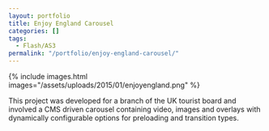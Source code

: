 ```yaml
---
layout: portfolio
title: Enjoy England Carousel
categories: []
tags:
  - Flash/AS3
permalink: "/portfolio/enjoy-england-carousel/"
---
```


{% include images.html images="/assets/uploads/2015/01/enjoyengland.png" %}

This project was developed for a branch of the UK tourist board and involved a CMS driven carousel containing video, images and overlays with dynamically configurable options for preloading and transition types.